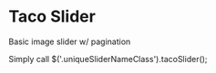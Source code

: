 Taco Slider
================================

Basic image slider w/ pagination

Simply call $('.uniqueSliderNameClass').tacoSlider();

